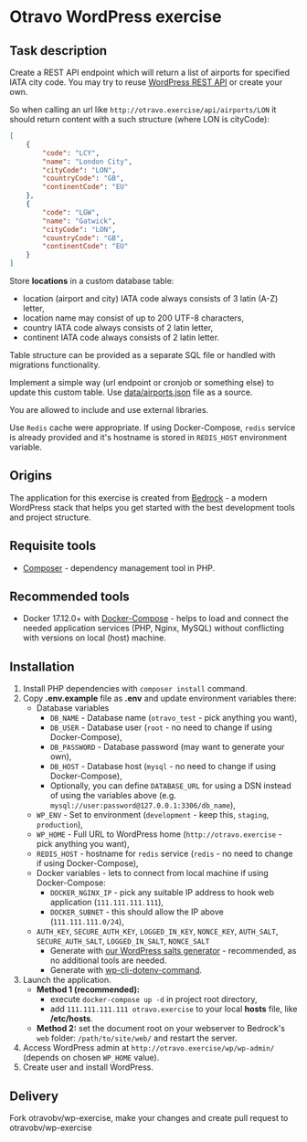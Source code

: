 # Otravo WordPress exercise

## Task description

Create a REST API endpoint which will return a list of airports for specified IATA city code.
You may try to reuse [WordPress REST API](https://developer.wordpress.org/rest-api/) or create your own.

So when calling an url like `http://otravo.exercise/api/airports/LON` it should return content with a such structure (where LON is cityCode):
```json
[
    {
        "code": "LCY",
        "name": "London City",
        "cityCode": "LON",
        "countryCode": "GB",
        "continentCode": "EU"
    },
    {
        "code": "LGW",
        "name": "Gatwick",
        "cityCode": "LON",
        "countryCode": "GB",
        "continentCode": "EU"
    }
]
```

Store **locations** in a custom database table:
- location (airport and city) IATA code always consists of 3 latin (A-Z) letter,
- location name may consist of up to 200 UTF-8 characters,
- country IATA code always consists of 2 latin letter,
- continent IATA code always consists of 2 latin letter.

Table structure can be provided as a separate SQL file or handled with migrations functionality.

Implement a simple way (url endpoint or cronjob or something else) to update this custom table.
Use [data/airports.json](data/airports.json) file as a source.

You are allowed to include and use external libraries.

Use `Redis` cache were appropriate.
If using Docker-Compose, `redis` service is already provided and it's hostname is stored in `REDIS_HOST` environment variable.

## Origins

The application for this exercise is created from [Bedrock](https://roots.io/bedrock/) -
a modern WordPress stack that helps you get started with the best development tools and project structure.

## Requisite tools

* [Composer](https://getcomposer.org/doc/00-intro.md#installation-linux-unix-osx) -
  dependency management tool in PHP.

## Recommended tools

* Docker 17.12.0+ with [Docker-Compose](https://docs.docker.com/compose/install/) -
  helps to load and connect the needed application services (PHP, Nginx, MySQL) without conflicting with versions on local (host) machine.

## Installation

1. Install PHP dependencies with `composer install` command.
1. Copy **.env.example** file as **.env** and update environment variables there:
    * Database variables
        * `DB_NAME` - Database name (`otravo_test` - pick anything you want),
        * `DB_USER` - Database user (`root` - no need to change if using Docker-Compose),
        * `DB_PASSWORD` - Database password (may want to generate your own),
        * `DB_HOST` - Database host (`mysql` - no need to change if using Docker-Compose),
        * Optionally, you can define `DATABASE_URL` for using a DSN instead of using the variables above (e.g. `mysql://user:password@127.0.0.1:3306/db_name`),
    * `WP_ENV` - Set to environment (`development` - keep this, `staging`, `production`),
    * `WP_HOME` - Full URL to WordPress home (`http://otravo.exercise` - pick anything you want),
    * `REDIS_HOST` - hostname for `redis` service (`redis` - no need to change if using Docker-Compose),
    * Docker variables - lets to connect from local machine if using Docker-Compose:
        * `DOCKER_NGINX_IP` - pick any suitable IP address to hook web application (`111.111.111.111`),
        * `DOCKER_SUBNET` - this should allow the IP above (`111.111.111.0/24`),
    * `AUTH_KEY`, `SECURE_AUTH_KEY`, `LOGGED_IN_KEY`, `NONCE_KEY`, `AUTH_SALT`, `SECURE_AUTH_SALT`, `LOGGED_IN_SALT`, `NONCE_SALT`
        * Generate with [our WordPress salts generator](https://roots.io/salts.html) - recommended, as no additional tools are needed.
        * Generate with [wp-cli-dotenv-command](https://github.com/aaemnnosttv/wp-cli-dotenv-command).
1. Launch the application.
    * **Method 1 (recommended):**
        - execute `docker-compose up -d` in project root directory,
        - add `111.111.111.111 otravo.exercise` to your local **hosts** file, like **/etc/hosts**.
    * **Method 2:** set the document root on your webserver to Bedrock's `web` folder: `/path/to/site/web/` and restart the server.
1. Access WordPress admin at `http://otravo.exercise/wp/wp-admin/` (depends on chosen `WP_HOME` value).
1. Create user and install WordPress.


## Delivery

Fork otravobv/wp-exercise, make your changes and create pull request to otravobv/wp-exercise